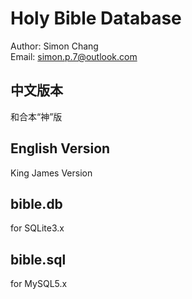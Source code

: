 Holy Bible Database
===================
Author: Simon Chang<br>
Email: simon.p.7@outlook.com

中文版本
-------
和合本“神”版

English Version
---------------
King James Version

bible.db
--------
for SQLite3.x

bible.sql
---------
for MySQL5.x
